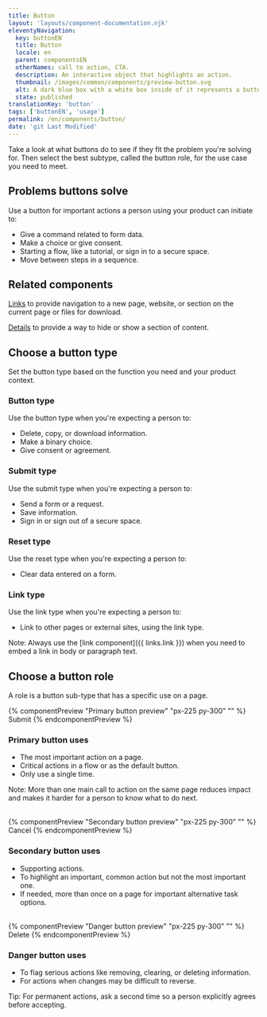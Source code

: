 ```yaml
---
title: Button
layout: 'layouts/component-documentation.njk'
eleventyNavigation:
  key: buttonEN
  title: Button
  locale: en
  parent: componentsEN
  otherNames: call to action, CTA.
  description: An interactive object that highlights an action.
  thumbnail: /images/common/components/preview-button.svg
  alt: A dark blue box with a white box inside of it represents a button with a label.
  state: published
translationKey: 'button'
tags: ['buttonEN', 'usage']
permalink: /en/components/button/
date: 'git Last Modified'
---
```


Take a look at what buttons do to see if they fit the problem you're solving for. Then select the best subtype, called the button role, for the use case you need to meet.

## Problems buttons solve

Use a button for important actions a person using your product can initiate to:

- Give a command related to form data.
- Make a choice or give consent.
- Starting a flow, like a tutorial, or sign in to a secure space.
- Move between steps in a sequence.

<article class="bg-full-width bg-primary text-light pt-600 pb-300 my-600">
  <h2 class="mt-0 mb-300">Related components</h2>

<a href="{{ links.link }}" class="link-light">Links</a> to provide navigation to a new page, website, or section on the current page or files for download.

<a href="{{ links.details }}" class="link-light">Details</a> to provide a way to hide or show a section of content.

</article>

## Choose a button type

Set the button type based on the function you need and your product context.

### Button type

Use the button type when you're expecting a person to:

- Delete, copy, or download information.
- Make a binary choice.
- Give consent or agreement.

### Submit type

Use the submit type when you're expecting a person to:

- Send a form or a request.
- Save information.
- Sign in or sign out of a secure space.

### Reset type

Use the reset type when you're expecting a person to:

- Clear data entered on a form.

### Link type

Use the link type when you're expecting a person to:

- Link to other pages or external sites, using the link type.

Note: Always use the [link component]({{ links.link }}) when you need to embed a link in body or paragraph text.

## Choose a button role

A role is a button sub-type that has a specific use on a page.

<div class="remove-empty-p">
<gcds-grid columns="1fr" columns-tablet="1fr 2fr" align-items="start">
  {% componentPreview "Primary button preview" "px-225 py-300" "" %}
  <gcds-button button-role="primary">Submit</gcds-button>
  {% endcomponentPreview %}
  <div>
    <h3 class="mb-300">Primary button uses</h3>
    <ul class="list-disc mb-300">
      <li>The most important action on a page.</li>
      <li>Critical actions in a flow or as the default button.</li>
      <li>Only use a single time.</li>
    </ul>
    <p>Note: More than one main call to action on the same page reduces impact and makes it harder for a person to know what to do next.</p>
  </div>
</gcds-grid>
<br/>
<gcds-grid columns="1fr" columns-tablet="1fr 2fr" align-items="start">
  {% componentPreview "Secondary button preview" "px-225 py-300" "" %}
  <gcds-button button-role="secondary">Cancel</gcds-button>
  {% endcomponentPreview %}
  <div>
    <h3 class="mb-300">Secondary button uses</h3>
    <ul class="list-disc mb-300">
      <li>Supporting actions.</li>
      <li>To highlight an important, common action but not the most important one.</li>
      <li>If needed, more than once on a page for important alternative task options.</li>
    </ul>
  </div>
</gcds-grid>
<br/>
<gcds-grid columns="1fr" columns-tablet="1fr 2fr" align-items="start">
  {% componentPreview "Danger button preview" "px-225 py-300" "" %}
  <gcds-button button-role="danger">Delete</gcds-button>
  {% endcomponentPreview %}
  <div>
    <h3 class="mb-300">Danger button uses</h3>
    <ul class="list-disc mb-300">
      <li>To flag serious actions like removing, clearing, or deleting information.</li>
      <li>For actions when changes may be difficult to reverse.</li>
    </ul>
    <p>Tip: For permanent actions, ask a second time so a person explicitly agrees before accepting.</p>
  </div>
</gcds-grid>
</div>
